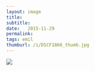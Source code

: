 ```yaml
---
layout: image
title: 
subtitle: 
date:   2015-11-29
permalink: 
tags: emil
thumburl: /i/DSCF1866_thumb.jpg
---
```

![]({{site.url}}/i/DSCF1866_thumb.jpg)
